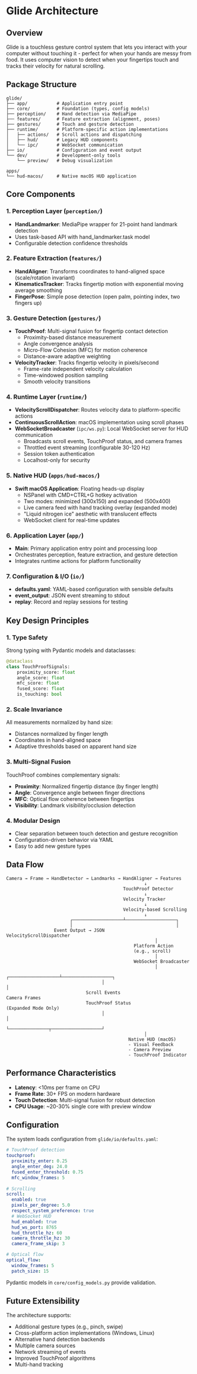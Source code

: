 # Glide Architecture

## Overview

Glide is a touchless gesture control system that lets you interact with your computer without touching it - perfect for when your hands are messy from food. It uses computer vision to detect when your fingertips touch and tracks their velocity for natural scrolling.

## Package Structure

```
glide/
├── app/           # Application entry point
├── core/          # Foundation (types, config models)
├── perception/    # Hand detection via MediaPipe
├── features/      # Feature extraction (alignment, poses)
├── gestures/      # Touch and gesture detection
├── runtime/       # Platform-specific action implementations
│   ├── actions/   # Scroll actions and dispatching
│   ├── hud/       # Legacy HUD components
│   └── ipc/       # WebSocket communication
├── io/            # Configuration and event output
└── dev/           # Development-only tools
    └── preview/   # Debug visualization

apps/
└── hud-macos/     # Native macOS HUD application
```

## Core Components

### 1. **Perception Layer** (`perception/`)
- **HandLandmarker**: MediaPipe wrapper for 21-point hand landmark detection
- Uses task-based API with hand_landmarker.task model
- Configurable detection confidence thresholds

### 2. **Feature Extraction** (`features/`)
- **HandAligner**: Transforms coordinates to hand-aligned space (scale/rotation invariant)
- **KinematicsTracker**: Tracks fingertip motion with exponential moving average smoothing
- **FingerPose**: Simple pose detection (open palm, pointing index, two fingers up)

### 3. **Gesture Detection** (`gestures/`)
- **TouchProof**: Multi-signal fusion for fingertip contact detection
  - Proximity-based distance measurement
  - Angle convergence analysis
  - Micro-Flow Cohesion (MFC) for motion coherence
  - Distance-aware adaptive weighting
- **VelocityTracker**: Tracks fingertip velocity in pixels/second
  - Frame-rate independent velocity calculation
  - Time-windowed position sampling
  - Smooth velocity transitions

### 4. **Runtime Layer** (`runtime/`)
- **VelocityScrollDispatcher**: Routes velocity data to platform-specific actions
- **ContinuousScrollAction**: macOS implementation using scroll phases
- **WebSocketBroadcaster** (`ipc/ws.py`): Local WebSocket server for HUD communication
  - Broadcasts scroll events, TouchProof status, and camera frames
  - Throttled event streaming (configurable 30-120 Hz)
  - Session token authentication
  - Localhost-only for security

### 5. **Native HUD** (`apps/hud-macos/`)
- **Swift macOS Application**: Floating heads-up display
  - NSPanel with CMD+CTRL+G hotkey activation
  - Two modes: minimized (300x150) and expanded (500x400)
  - Live camera feed with hand tracking overlay (expanded mode)
  - "Liquid nitrogen ice" aesthetic with translucent effects
  - WebSocket client for real-time updates

### 6. **Application Layer** (`app/`)
- **Main**: Primary application entry point and processing loop
- Orchestrates perception, feature extraction, and gesture detection
- Integrates runtime actions for platform functionality

### 7. **Configuration & I/O** (`io/`)
- **defaults.yaml**: YAML-based configuration with sensible defaults
- **event_output**: JSON event streaming to stdout
- **replay**: Record and replay sessions for testing

## Key Design Principles

### 1. **Type Safety**
Strong typing with Pydantic models and dataclasses:
```python
@dataclass
class TouchProofSignals:
    proximity_score: float
    angle_score: float
    mfc_score: float
    fused_score: float
    is_touching: bool
```

### 2. **Scale Invariance**
All measurements normalized by hand size:
- Distances normalized by finger length
- Coordinates in hand-aligned space
- Adaptive thresholds based on apparent hand size

### 3. **Multi-Signal Fusion**
TouchProof combines complementary signals:
- **Proximity**: Normalized fingertip distance (by finger length)
- **Angle**: Convergence angle between finger directions
- **MFC**: Optical flow coherence between fingertips
- **Visibility**: Landmark visibility/occlusion detection

### 4. **Modular Design**
- Clear separation between touch detection and gesture recognition
- Configuration-driven behavior via YAML
- Easy to add new gesture types

## Data Flow

```
Camera → Frame → HandDetector → Landmarks → HandAligner → Features
                                                    ↓
                                            TouchProof Detector
                                                    ↓
                                            Velocity Tracker
                                                    ↓
                                            Velocity-based Scrolling
                                                    ↓
                        ┌───────────────────┴───────────────────┐
                        │                                       │
                  Event Output → JSON            VelocityScrollDispatcher
                                                        │
                                                Platform Action
                                                (e.g., scroll)
                                                        │
                                                WebSocket Broadcaster
                                                        │
                                    ┌───────────────────┴───────────────────┐
                                    │                                       │
                              Scroll Events                          Camera Frames
                              TouchProof Status                    (Expanded Mode Only)
                                    │                                       │
                                    └───────────────┬───────────────────┘
                                                    │
                                              Native HUD (macOS)
                                              - Visual Feedback
                                              - Camera Preview
                                              - TouchProof Indicator
```

## Performance Characteristics

- **Latency**: <10ms per frame on CPU
- **Frame Rate**: 30+ FPS on modern hardware
- **Touch Detection**: Multi-signal fusion for robust detection
- **CPU Usage**: ~20-30% single core with preview window

## Configuration

The system loads configuration from `glide/io/defaults.yaml`:

```yaml
# TouchProof detection
touchproof:
  proximity_enter: 0.25
  angle_enter_deg: 24.0
  fused_enter_threshold: 0.75
  mfc_window_frames: 5
  
# Scrolling
scroll:
  enabled: true
  pixels_per_degree: 5.0
  respect_system_preference: true
  # WebSocket HUD
  hud_enabled: true
  hud_ws_port: 8765
  hud_throttle_hz: 60
  camera_throttle_hz: 30
  camera_frame_skip: 3

# Optical flow
optical_flow:
  window_frames: 5
  patch_size: 15
```

Pydantic models in `core/config_models.py` provide validation.

## Future Extensibility

The architecture supports:
- Additional gesture types (e.g., pinch, swipe)
- Cross-platform action implementations (Windows, Linux)
- Alternative hand detection backends
- Multiple camera sources
- Network streaming of events
- Improved TouchProof algorithms
- Multi-hand tracking